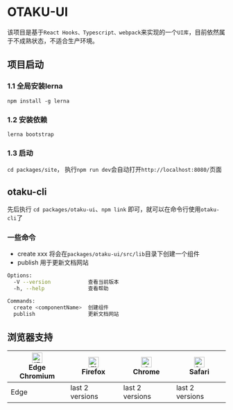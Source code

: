 # OTAKU-UI

该项目是基于` React Hooks、Typescript、webpack `来实现的一个` UI库 `，目前依然属于不成熟状态，不适合生产环境。

## 项目启动

### 1.1 全局安装lerna
```npm install -g lerna```
### 1.2 安装依赖
```lerna bootstrap```
### 1.3 启动
```cd packages/site```， 执行```npm run dev```会自动打开`http://localhost:8080/`页面

## otaku-cli

先后执行 ```cd packages/otaku-ui```、`npm link` 即可，就可以在命令行使用` otaku-cli `了

### 一些命令

- create xxx  将会在` packages/otaku-ui/src/lib `目录下创建一个组件
- publish 用于更新文档网站

```bash
Options:
  -V --version            查看当前版本
  -h, --help              查看帮助

Commands:
  create <componentName>  创建组件
  publish                 更新文档网站
```

## 浏览器支持

| [<img src="https://p1-arco.byteimg.com/tos-cn-i-uwbnlip3yd/08095282566ac4e0fd98f89aed934b65.png~tplv-uwbnlip3yd-png.png" alt="IE / Edge" width="24px" height="24px" />](http://godban.github.io/browsers-support-badges/)<br/> Edge Chromium | [<img src="https://p1-arco.byteimg.com/tos-cn-i-uwbnlip3yd/40ad73571879dd8d9fd3fd524e0e45a4.png~tplv-uwbnlip3yd-png.png" alt="Firefox" width="24px" height="24px" />](http://godban.github.io/browsers-support-badges/)<br/>Firefox | [<img src="https://p1-arco.byteimg.com/tos-cn-i-uwbnlip3yd/4f59d35f6d6837b042c8badd95871b1d.png~tplv-uwbnlip3yd-png.png" alt="Chrome" width="24px" height="24px" />](http://godban.github.io/browsers-support-badges/)<br/>Chrome | [<img src="https://p1-arco.byteimg.com/tos-cn-i-uwbnlip3yd/eee2667f837a9c2ed531805850bf43ec.png~tplv-uwbnlip3yd-png.png" alt="Safari" width="24px" height="24px" />](http://godban.github.io/browsers-support-badges/)<br/>Safari |
| --------- | --------- | --------- | --------- |
| Edge| last 2 versions| last 2 versions| last 2 versions|